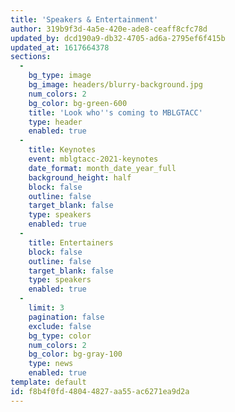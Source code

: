 ```yaml
---
title: 'Speakers & Entertainment'
author: 319b9f3d-4a5e-420e-ade8-ceaff8cfc78d
updated_by: dcd190a9-db32-4705-ad6a-2795ef6f415b
updated_at: 1617664378
sections:
  -
    bg_type: image
    bg_image: headers/blurry-background.jpg
    num_colors: 2
    bg_color: bg-green-600
    title: 'Look who''s coming to MBLGTACC'
    type: header
    enabled: true
  -
    title: Keynotes
    event: mblgtacc-2021-keynotes
    date_format: month_date_year_full
    background_height: half
    block: false
    outline: false
    target_blank: false
    type: speakers
    enabled: true
  -
    title: Entertainers
    block: false
    outline: false
    target_blank: false
    type: speakers
    enabled: true
  -
    limit: 3
    pagination: false
    exclude: false
    bg_type: color
    num_colors: 2
    bg_color: bg-gray-100
    type: news
    enabled: true
template: default
id: f8b4f0fd-4804-4827-aa55-ac6271ea9d2a
---
```

